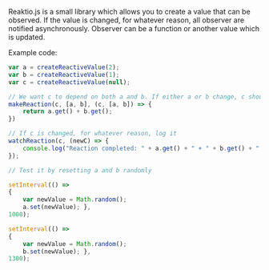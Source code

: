 Reaktio.js is a small library which allows you to create a value that can be observed. If the value is changed, for whatever reason, all observer are notified asynchronously. Observer can be a function or another value which is updated.

Example code:

```javascript
var a = createReactiveValue(2);
var b = createReactiveValue(1);
var c = createReactiveValue(null);

// We want c to depend on both a and b. If either a or b change, c should automatically recalculate it's value
makeReaction(c, [a, b], (c, [a, b]) => {
    return a.get() + b.get();
})

// If c is changed, for whatever reason, log it
watchReaction(c, (newC) => {
    console.log("Reaction completed: " + a.get() + " + " + b.get() + " = " + c.get());
});

// Test it by resetting a and b randomly

setInterval(() =>
{
    var newValue = Math.random();
    a.set(newValue); },
1000);

setInterval(() =>
{
    var newValue = Math.random();
    b.set(newValue); },
1300);

```